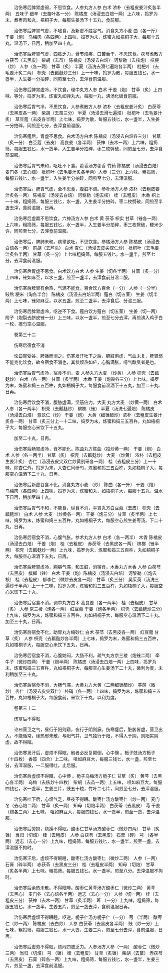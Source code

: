 <!-- { "loadSidebar": true } -->
　　治伤寒后脾胃虚弱，不思饮食。人参丸方人参 白术 浓朴（去粗皮姜汁炙各半两） 五味子 细辛（去苗叶各一分） 陈橘皮（汤浸去白焙一两）上六味，捣罗为末，煮枣肉和丸，梧桐子大，每服生姜汤下十五丸，食前服。

　　治伤寒后脾胃气虚，不嗜食，及新虚不胜谷气。消食丸方小麦 曲（各一斤） 干姜（炮） 乌梅肉（各四两）上四味，捣罗为末，炼蜜丸如梧桐子大，每服十五丸，温汤下，日再，稍加至四十丸。

　　治伤寒后脾胃气虚，四肢乏力，骨节烦疼，口苦舌干，不思饮食。茯苓煮散方白茯苓（去黑皮） 柴胡（去苗） 陈橘皮（汤浸去白焙） 诃黎勒（去核炮） 桔梗（炒） 人参（各一两） 甘草（炙） 半夏（汤洗去滑七遍焙各半两） 枇杷叶（去毛姜汁炙二两） 枳壳（去瓤麸炒三分）上一十味，捣罗为散，每服五钱匕，水一盏半，入生姜一分拍碎，同煎至七分，去滓食前温服。

　　治伤寒后脾胃虚冷，不饮食，理中丸方人参 白术 干姜（炮） 甘草（炙）上四味，等分，捣罗为末，炼蜜丸如弹丸大。每服一丸，沸汤化破食前服。

　　治伤寒后胃气冷，不思饮食，人参煮散方人参 浓朴（去粗皮姜汁炙） 白茯苓（去黑皮各一两） 柴胡（去苗三分） 半夏（汤浸去滑七遍焙） 枇杷叶（去毛姜汁炙） 草豆蔻（去皮各半两）上七味，捣罗为散，每服五钱匕，水一盏半，入生姜一分拍碎，同煎至七分，去滓食前温服。

　　治伤寒瘥后，胃虚不思食。白术汤方白术 陈橘皮（汤浸去白焙各三分） 甘草（炙一分） 白豆蔻（去皮） 高良姜（各半两） 茯神（去木一两）上六味，粗捣筛，每服五钱匕，水一盏半，入生姜半分拍碎，枣二枚劈破，同煎至七分，去滓食前温服。

　　治伤寒后胃气未和，呕吐不下食。藿香汤方藿香 竹茹 陈橘皮（汤浸去白焙） 麦门冬（去心焙） 枇杷叶（去毛姜汁炙各半两）人参（三分）上六味，粗捣筛，每服五钱匕，水一盏半，入生姜半分拍碎，同煎至七分，去滓温服。

　　治伤寒后。脾胃气虚，全不思食，腹脏不调。参朴汤方人参 浓朴（去粗皮姜汁炙各一两） 陈橘皮（汤浸去白焙） 诃黎勒（炮去核） 桂（去粗皮） 木香 枳上一十味，粗捣筛，每服三钱匕，水一盏，入生姜半分拍碎，枣二枚劈破，同煎至半盏去滓，食前温服，日再。

　　治伤寒后虚羸不思饮食。六神汤方人参 白术 黄 茯苓 枳实 甘草（锉各一两）上六味，粗捣筛，每服五钱匕，水一盏半，入生姜半分拍碎，枣三枚劈破，粳米少许，同煎至七分，去滓食前温服。

　　治伤寒后，脾肺未和。痰壅欲吐，不思饮食。参橘汤方人参 陈橘皮（汤浸去白焙各一两） 前胡（去芦头） 白术 杏仁（汤浸去皮尖双仁炒） 枇杷叶（去毛姜汁炙各半两） 甘草（炙一分）上七味粗捣筛，每服五钱匕，水一盏半，煎至七分，去滓食前温服。

　　治伤寒后胃虚不思食。白术饮方白术 人参 生姜（切各半两） 甘草（炙一分）上四味，锉如麻豆，以水三盏，煎至一盏半，去滓食前分温二服。

　　治伤寒后脾胃有余热，气满不能食。百合饮方百合（一分） 人参（一分半） 豉熬 粳米（淘各半合） 陈橘皮（汤浸去白焙半两）薤白（切五茎） 生姜（切半两）上七味，锉如麻豆，以水五盏，煎至二盏半，去滓食后、分温三服。

　　治伤寒后脾胃虚冷，呕逆不下食。薤白饮方薤白（切五茎） 生姜（切一两） 附子（炮裂去脐皮锉一分）上三味，以水一盏半，煎至七分去滓，再煎沸入鸡子白一枚，搅匀空心温服。

　　卷第三十二

　　伤寒后宿食不消

　　论曰胃受谷，脾播而消之。伤寒发汗吐下之后，腑脏俱虚，气血未复，脾胃弱不能克化饮食，故令宿食不消也，其状烦热如疟，心胸满胀，噫气酸臭者是也。

　　治伤寒后胃气虚冷，宿食不消，麦 人参丸方大麦 （炒黄） 人参 枳壳（去瓤麸炒） 白术（各一两） 甘草（炙半两） 木香 干姜（炮裂各三分）上七味，捣罗为末，炼蜜和捣三五百杵，丸如梧桐子大，每服食前温酒下十五丸，加至二十丸、日再。

　　治伤寒后饮食不消，腹胁虚满，坚筋倍力，大麦 丸方大麦 （炒黄一两） 白术 人参（各一两半） 枳壳（去瓤麸炒） 槟榔（锉） 半夏（汤洗七遍焙） 陈橘皮（汤浸去白焙） 薏苡仁（炒） 干姜（炮） 大黄（细锉醋炒）浓朴（去粗皮生姜汁炙各一两） 甘草（炙三分上一十二味，捣罗为末，炼蜜和捣三五百杵，丸如梧桐子大，每服空心米饮下十五丸。

　　加至二十丸，日再。

　　治伤寒后肠胃虚冷，食不能化。陈曲丸方陈曲（捣炒黄一两） 干姜（炮） 白术 人参（各一两半） 甘草（炙） 枳壳（去瓤麸炒） 大麦 （炒黄） 浓朴（去粗皮生姜汁炙） 杏仁（汤浸去皮尖双仁炒黄别研各一两） 桂（去粗皮三分）上一十味，除杏仁外，捣罗为末，入杏仁同研匀，炼蜜和捣三五百杵，丸如梧桐子大，每服空心温酒下二十丸，日再。

　　治伤寒后新虚谷食不化。消食丸方小麦 （炒） 陈曲（各一升） 干姜（炮） 乌梅肉（各四两）上四味，捣罗为末，炼蜜和丸，如梧桐子大，每服十五丸，温水下日再，稍加至四十丸。

　　治伤寒后胃气不和，不能食，纵食不消，平胃丸方白豆蔻（去皮） 枳壳（去瓤麸炒） 白术 人参 大麦 （炒黄各一两） 干姜（炮三分） 甘草（炙半两）上七味，捣罗为末，炼蜜和捣三五百杵，丸如梧桐子大，每服空心煎生姜枣汤。下二十丸，日再。

　　治伤寒后宿食不消，心腹气胀。参术丸方人参 白术（各一两半） 木香 陈橘皮（汤浸去白焙） 干姜（炮） 桂（去粗皮） 赤茯苓（去黑皮各一两） 槟榔（锉半两） 枳壳（去瓤麸炒一两）上九味，捣罗为末，炼蜜和捣三五百杵，丸如梧桐子大，每服空心温酒下五丸，日再。

　　治伤寒后脾胃虚冷，胸膈气滞，和五脏，消宿食。木香丸方木香 人参 白茯苓（去黑皮） 槟榔（锉） 白术 干姜（炮）陈橘皮（汤浸去白焙） 诃黎勒（（炮去核） 桂（去粗皮） 郁李仁（微炒去皮各一两） 甘草（炙三分） 吴茱萸（汤洗三遍炒干半两）上一十二味，捣罗为末，炼蜜和捣三五百杵，丸如梧桐子大，每服空心米饮下二十丸。

　　治伤寒后宿食不消。调中丸方白术 高良姜（各一两半） 桂（去粗皮） 甘草（炙） 人参 京三棱（炮各一两） 红豆蔻 干姜（炮各半两） 枳壳（去瓤麸炒三分）上九味，捣罗为末，炼蜜和捣三五百杵，丸如梧桐子大，每服空心温酒下二十丸。加至三十丸，日再。

　　治伤寒后宿食不化。助胃丸方缩砂仁 白术 茯苓（去黑皮各一两） 红豆蔻 甘草（炙） 人参 枳壳（去瓤麸炒各半两）上七味，捣罗为末，炼蜜和捣三五百杵，丸如梧桐子大，每服空心米饮下五丸，日再。

　　治伤寒后宿食不消，心腹妨闷，大肠不利。疏气丸方京三棱（炮锉二两） 牵牛子（微炒四两） 干姜（炮半两） 陈橘皮（汤浸去白焙一两）上四味，捣罗为末，炼蜜和捣三五百杵，丸如梧桐子大，每服空心生姜汤下二十丸，微利为度，未利稍加至三十丸。

　　治伤寒后宿食不消，大肠气滞，大黄丸方大黄（二两细锉醋炒） 葶苈（微炒） 杏仁（汤浸去皮尖双仁） 朴硝（各一两）上四味，捣罗为末，炼蜜和捣三五百杵，丸如梧桐子大，每服食前，米饮下十丸，以利为度。

　　卷第三十二

　　伤寒后不得眠

　　论曰营卫之气，昼行于阳则寤，夜行于阴则寐。伤寒瘥后，脏腑皆虚，营卫出入，不能循常，缘热邪未散，与阳气并，卫气独行于阳，不得入于阴，则阳实阴虚，故不得眠。

　　治伤寒发汗后，虚烦不得眠，剧者必反复颠倒，心中懊 。栀子豉汤方栀子（十四枚） 香豉（四合）上二味， 咀如麻豆大，每服三钱匕，水一盏，煎至七分，去滓温服，一二服得吐，止后服。

　　治伤寒后虚烦不得眠，心中懊 。栀子乌梅汤方栀子仁 甘草（炙） 黄芩（去黑心各半两） 乌梅（去核炒十四枚） 柴胡（去苗一两）上五味， 咀如麻豆大，每服四钱匕，水一盏半，生姜三片，豉五十粒，竹叶二七片，同煎至七分，去滓温服。

　　治伤寒吐下后，心烦气乏，昼夜不得眠。酸枣仁汤方酸枣仁（炒一两） 麦门冬（去心焙二两） 甘草（炙一两） 知母（切焙半两） 白茯苓（去黑皮） 芎 干姜（炮各三两）上七味， 咀如麻豆大，每服四钱匕，水一盏半，煎至一盏，去滓温服。

　　治伤寒后劳损，烦躁不得眠。酸枣仁甘草汤方酸枣仁（微炒四两） 甘草（炙锉） 当归（切焙） 桂（去粗皮） 人参 白茯苓（去黑皮） 石膏（碎） 芎 （各半两） 远志（去心一分）上九味，粗捣筛，每服五钱匕，水一盏半，煎至一盏，去滓温服不拘时。

　　治伤寒汗后，虚烦不得眠睡，酸枣仁汤方酸枣仁（微炒二两） 人参（一两） 石膏（碎半两） 赤茯苓（去黑皮三分） 桂（去粗皮半两） 知母（切焙） 甘草（炙各半两）上七味。粗捣筛。每服五钱匕。水一盏半。煎至八分。去滓温服不拘时。

　　治伤寒后余热未散。不得眠睡。酸枣仁黄芩汤方酸枣仁（微炒二两） 黄芩（去黑心） 麦门冬（去心焙各半两） 远志（去心一分） 人参（切一两） 桂（去粗皮三分） 茯神（去木一两） 甘草（炙半两） 萆 （一分）上九味，粗捣筛，每服五钱匕，水一盏半，生姜五片，煎至一盏去滓，食前温服日再。

　　治伤寒后虚烦不得眠睡，呕逆。栀子仁汤方栀子仁（一分） 芎 （半两） 酸枣仁（炒一两） 陈橘皮（去白炒） 人参 白茯苓（去黑皮各半两） 豉（炒一分）上七味，粗捣筛，每服三钱匕，水一大盏，生姜三片，煎至七分去滓，食前温服，日再。

　　治伤寒后虚劳不得眠，烦闷四肢乏力。人参汤方人参（一两） 酸枣仁（微炒三两） 当归（切焙） 芎 （锉） 桂（去粗皮） 甘草（炙锉） 柴胡（去苗） 赤茯苓（去黑皮） 石膏（碎各一两）上九味，粗捣筛，每服五钱匕，水一盏半，生姜三片，煎至一盏，去滓食前温服。

